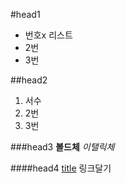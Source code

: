 #head1
- 번호x 리스트
- 2번
- 3번

##head2
1. 서수
2. 2번
3. 3번

###head3
**볼드체**
*이탤릭체*

####head4
[title](https://colab.research.google.com/drive/1unFvdj7vD0RR6rVefUloO76uHNpoZAzO#scrollTo=L6sMwE81PNVC) 링크달기



